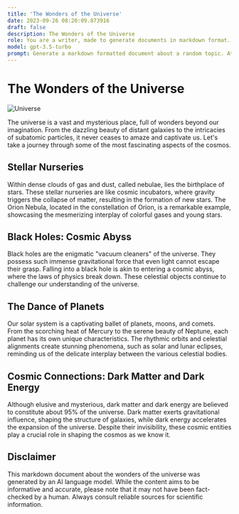 ```yaml
---
title: 'The Wonders of the Universe'
date: 2023-09-26 08:20:09.873916
draft: false
description: The Wonders of the Universe
role: You are a writer, made to generate documents in markdown format. It is very important that all of the documents you generate are in valid markdown format.
model: gpt-3.5-turbo
prompt: Generate a markdown formatted document about a random topic. At the bottom, include a disclaimer explaining that the document was generated by you. The first line of the document should be the title. Make sure that the entire document is in proper markdown format, using a mix of various tags to make the document visually appealing.
---
```


# The Wonders of the Universe

![Universe](https://images.unsplash.com/photo-1555685812-4b943f1cb9c9)

The universe is a vast and mysterious place, full of wonders beyond our imagination. From the dazzling beauty of distant galaxies to the intricacies of subatomic particles, it never ceases to amaze and captivate us. Let's take a journey through some of the most fascinating aspects of the cosmos.

## Stellar Nurseries

Within dense clouds of gas and dust, called nebulae, lies the birthplace of stars. These stellar nurseries are like cosmic incubators, where gravity triggers the collapse of matter, resulting in the formation of new stars. The Orion Nebula, located in the constellation of Orion, is a remarkable example, showcasing the mesmerizing interplay of colorful gases and young stars.

## Black Holes: Cosmic Abyss

Black holes are the enigmatic "vacuum cleaners" of the universe. They possess such immense gravitational force that even light cannot escape their grasp. Falling into a black hole is akin to entering a cosmic abyss, where the laws of physics break down. These celestial objects continue to challenge our understanding of the universe.

## The Dance of Planets

Our solar system is a captivating ballet of planets, moons, and comets. From the scorching heat of Mercury to the serene beauty of Neptune, each planet has its own unique characteristics. The rhythmic orbits and celestial alignments create stunning phenomena, such as solar and lunar eclipses, reminding us of the delicate interplay between the various celestial bodies.

## Cosmic Connections: Dark Matter and Dark Energy

Although elusive and mysterious, dark matter and dark energy are believed to constitute about 95% of the universe. Dark matter exerts gravitational influence, shaping the structure of galaxies, while dark energy accelerates the expansion of the universe. Despite their invisibility, these cosmic entities play a crucial role in shaping the cosmos as we know it.

## Disclaimer

This markdown document about the wonders of the universe was generated by an AI language model. While the content aims to be informative and accurate, please note that it may not have been fact-checked by a human. Always consult reliable sources for scientific information.